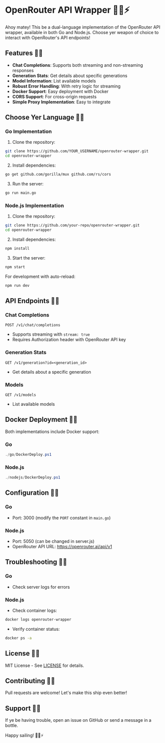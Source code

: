 # OpenRouter API Wrapper 🏴‍☠️⚡️

Ahoy matey! This be a dual-language implementation of the OpenRouter API wrapper, available in both Go and Node.js. Choose yer weapon of choice to interact with OpenRouter's API endpoints!

## Features 🏴‍☠️
- **Chat Completions**: Supports both streaming and non-streaming responses
- **Generation Stats**: Get details about specific generations
- **Model Information**: List available models
- **Robust Error Handling**: With retry logic for streaming
- **Docker Support**: Easy deployment with Docker
- **CORS Support**: For cross-origin requests
- **Simple Proxy Implementation**: Easy to integrate

## Choose Yer Language 🏴‍☠️

### Go Implementation
1. Clone the repository:
```bash
git clone https://github.com/YOUR_USERNAME/openrouter-wrapper.git
cd openrouter-wrapper
```

2. Install dependencies:
```bash
go get github.com/gorilla/mux github.com/rs/cors
```

3. Run the server:
```bash
go run main.go
```

### Node.js Implementation
1. Clone the repository:
```bash
git clone https://github.com/your-repo/openrouter-wrapper.git
cd openrouter-wrapper
```

2. Install dependencies:
```bash
npm install
```

3. Start the server:
```bash
npm start
```

For development with auto-reload:
```bash
npm run dev
```

## API Endpoints 🏴‍☠️

### Chat Completions
`POST /v1/chat/completions`
- Supports streaming with `stream: true`
- Requires Authorization header with OpenRouter API key

### Generation Stats
`GET /v1/generation?id=<generation_id>`
- Get details about a specific generation

### Models
`GET /v1/models`
- List available models

## Docker Deployment 🏴‍☠️

Both implementations include Docker support:

### Go
```powershell
./go/DockerDeploy.ps1
```

### Node.js
```powershell
./nodejs/DockerDeploy.ps1
```

## Configuration 🏴‍☠️

### Go
- Port: 3000 (modify the `PORT` constant in `main.go`)

### Node.js
- Port: 5050 (can be changed in server.js)
- OpenRouter API URL: https://openrouter.ai/api/v1

## Troubleshooting 🏴‍☠️

### Go
- Check server logs for errors

### Node.js
- Check container logs:
```bash
docker logs openrouter-wrapper
```
- Verify container status:
```bash
docker ps -a
```

## License 🏴‍☠️
MIT License - See [LICENSE](LICENSE) for details.

## Contributing 🏴‍☠️
Pull requests are welcome! Let's make this ship even better!

## Support 🏴‍☠️
If ye be having trouble, open an issue on GitHub or send a message in a bottle.

Happy sailing! 🏴‍☠️⚡️
